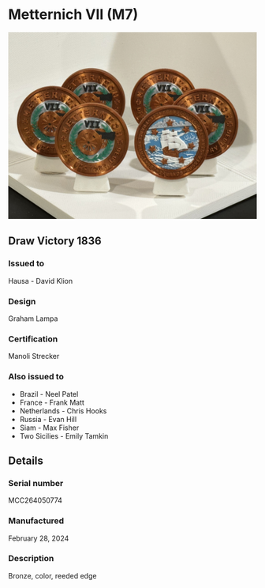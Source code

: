 
# Metternich VII (M7)

![Metternich VII (M7) Coins](m7-coins.jpg)

## Draw Victory 1836

### Issued to

Hausa - David Klion

### Design

Graham Lampa

### Certification

Manoli Strecker

### Also issued to

* Brazil - Neel Patel
* France - Frank Matt
* Netherlands - Chris Hooks
* Russia - Evan Hill
* Siam - Max Fisher
* Two Sicilies - Emily Tamkin

## Details

### Serial number

MCC264050774

### Manufactured
February 28, 2024

### Description

Bronze, color, reeded edge
